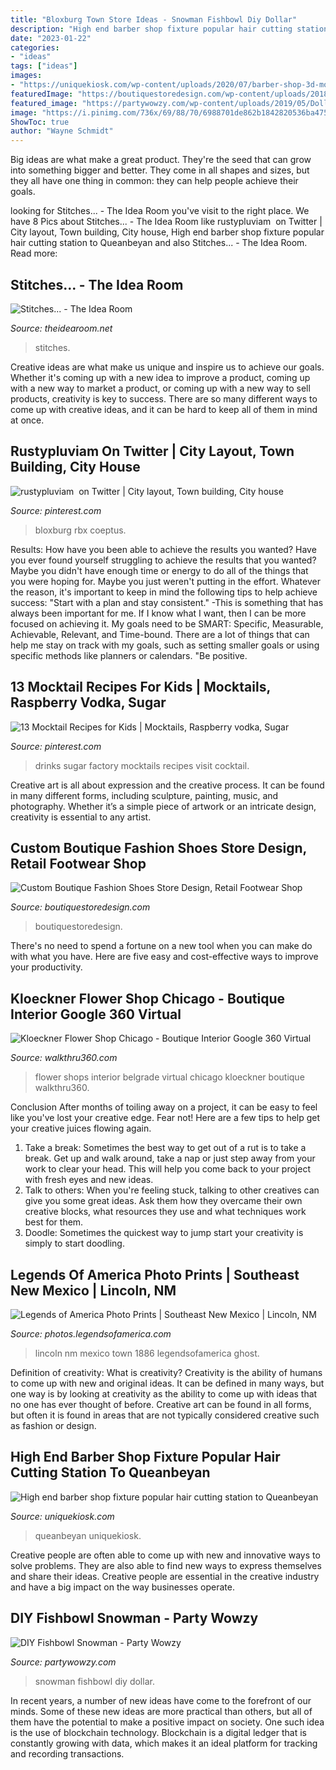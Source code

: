 ```yaml
---
title: "Bloxburg Town Store Ideas - Snowman Fishbowl Diy Dollar"
description: "High end barber shop fixture popular hair cutting station to queanbeyan"
date: "2023-01-22"
categories:
- "ideas"
tags: ["ideas"]
images:
- "https://uniquekiosk.com/wp-content/uploads/2020/07/barber-shop-3d-model-skp-1-scaled.jpg"
featuredImage: "https://boutiquestoredesign.com/wp-content/uploads/2018/10/biggest-best-online-american-athletic-shoe-stores-display-6-938x521.jpg"
featured_image: "https://partywowzy.com/wp-content/uploads/2019/05/Dollar-Store-Fishbowl-Snowman.jpg"
image: "https://i.pinimg.com/736x/69/88/70/6988701de862b1842820536ba47542a4.jpg"
ShowToc: true
author: "Wayne Schmidt"
---
```



Big ideas are what make a great product. They're the seed that can grow into something bigger and better. They come in all shapes and sizes, but they all have one thing in common: they can help people achieve their goals.

	

		
looking for Stitches... - The Idea Room you've visit to the right place. We have 8 Pics about Stitches... - The Idea Room like rustypluviam ️ on Twitter | City layout, Town building, City house, High end barber shop fixture popular hair cutting station to Queanbeyan and also Stitches... - The Idea Room. Read more:
		
    
## Stitches... - The Idea Room

<img loading=lazy src="https://www.theidearoom.net/wp-content/uploads/2010/09/stitches.jpg" onerror="this.onerror=null;this.src='https://tse1.mm.bing.net/th?id=OIP.WmRU75gkCnVLi2ZRlf82zgAAAA&amp;pid=15.1';" alt="Stitches... - The Idea Room">

_Source: theidearoom.net_

>stitches. 

	

Creative ideas are what make us unique and inspire us to achieve our goals. Whether it's coming up with a new idea to improve a product, coming up with a new way to market a product, or coming up with a new way to sell products, creativity is key to success. There are so many different ways to come up with creative ideas, and it can be hard to keep all of them in mind at once.

    
## Rustypluviam ️ On Twitter | City Layout, Town Building, City House

<img loading=lazy src="https://i.pinimg.com/736x/69/88/70/6988701de862b1842820536ba47542a4.jpg" onerror="this.onerror=null;this.src='https://tse1.mm.bing.net/th?id=OIP.dsdt-POjYIr8y3OGx1wpgAHaEK&amp;pid=15.1';" alt="rustypluviam ️ on Twitter | City layout, Town building, City house">

_Source: pinterest.com_

>bloxburg rbx coeptus. 

	

Results: How have you been able to achieve the results you wanted?
Have you ever found yourself struggling to achieve the results that you wanted? Maybe you didn't have enough time or energy to do all of the things that you were hoping for. Maybe you just weren't putting in the effort. Whatever the reason, it's important to keep in mind the following tips to help achieve success: 
"Start with a plan and stay consistent." -This is something that has always been important for me. If I know what I want, then I can be more focused on achieving it. My goals need to be SMART: Specific, Measurable, Achievable, Relevant, and Time-bound. There are a lot of things that can help me stay on track with my goals, such as setting smaller goals or using specific methods like planners or calendars. 
"Be positive.

    
## 13 Mocktail Recipes For Kids | Mocktails, Raspberry Vodka, Sugar

<img loading=lazy src="https://i.pinimg.com/736x/70/c8/a5/70c8a5332b2aea7f577fe4d57ec7b3a7.jpg" onerror="this.onerror=null;this.src='https://tse3.mm.bing.net/th?id=OIP.hs_rCqlnW1GhVMXpjmwZlAHaLE&amp;pid=15.1';" alt="13 Mocktail Recipes for Kids | Mocktails, Raspberry vodka, Sugar">

_Source: pinterest.com_

>drinks sugar factory mocktails recipes visit cocktail. 

	

Creative art is all about expression and the creative process. It can be found in many different forms, including sculpture, painting, music, and photography. Whether it’s a simple piece of artwork or an intricate design, creativity is essential to any artist.

    
## Custom Boutique Fashion Shoes Store Design, Retail Footwear Shop

<img loading=lazy src="https://boutiquestoredesign.com/wp-content/uploads/2018/10/biggest-best-online-american-athletic-shoe-stores-display-6-938x521.jpg" onerror="this.onerror=null;this.src='https://tse1.mm.bing.net/th?id=OIP.kYTDInQWYF2uv8FIbIpyzQHaEH&amp;pid=15.1';" alt="Custom Boutique Fashion Shoes Store Design, Retail Footwear Shop">

_Source: boutiquestoredesign.com_

>boutiquestoredesign. 

	

There's no need to spend a fortune on a new tool when you can make do with what you have. Here are five easy and cost-effective ways to improve your productivity.

    
## Kloeckner Flower Shop Chicago - Boutique Interior Google 360 Virtual

<img loading=lazy src="https://walkthru360.com/wp-content/uploads/2018/01/flower-shop-chicago-virtual-tour-360-IMG_0413.jpg" onerror="this.onerror=null;this.src='https://tse2.mm.bing.net/th?id=OIP.f89zZM5Q48_AeKbopIBCxgHaE8&amp;pid=15.1';" alt="Kloeckner Flower Shop Chicago - Boutique Interior Google 360 Virtual">

_Source: walkthru360.com_

>flower shops interior belgrade virtual chicago kloeckner boutique walkthru360. 

	

Conclusion
After months of toiling away on a project, it can be easy to feel like you've lost your creative edge. Fear not! Here are a few tips to help get your creative juices flowing again.
1. Take a break: Sometimes the best way to get out of a rut is to take a break. Get up and walk around, take a nap or just step away from your work to clear your head. This will help you come back to your project with fresh eyes and new ideas.
2. Talk to others: When you're feeling stuck, talking to other creatives can give you some great ideas. Ask them how they overcame their own creative blocks, what resources they use and what techniques work best for them.
3. Doodle: Sometimes the quickest way to jump start your creativity is simply to start doodling.

    
## Legends Of America Photo Prints | Southeast New Mexico | Lincoln, NM

<img loading=lazy src="https://photos.legendsofamerica.com/img/s/v-10/p675148622-4.jpg" onerror="this.onerror=null;this.src='https://tse2.mm.bing.net/th?id=OIP.KyKg8k69vpzw3whtI7JVfQHaEm&amp;pid=15.1';" alt="Legends of America Photo Prints | Southeast New Mexico | Lincoln, NM">

_Source: photos.legendsofamerica.com_

>lincoln nm mexico town 1886 legendsofamerica ghost. 

	

Definition of creativity: What is creativity?
Creativity is the ability of humans to come up with new and original ideas. It can be defined in many ways, but one way is by looking at creativity as the ability to come up with ideas that no one has ever thought of before. Creative art can be found in all forms, but often it is found in areas that are not typically considered creative such as fashion or design.

    
## High End Barber Shop Fixture Popular Hair Cutting Station To Queanbeyan

<img loading=lazy src="https://uniquekiosk.com/wp-content/uploads/2020/07/barber-shop-3d-model-skp-1-scaled.jpg" onerror="this.onerror=null;this.src='https://tse1.mm.bing.net/th?id=OIP.1kK-7r4ZgEPU-Ucxv2y5pQHaJ4&amp;pid=15.1';" alt="High end barber shop fixture popular hair cutting station to Queanbeyan">

_Source: uniquekiosk.com_

>queanbeyan uniquekiosk. 

	

Creative people are often able to come up with new and innovative ways to solve problems. They are also able to find new ways to express themselves and share their ideas. Creative people are essential in the creative industry and have a big impact on the way businesses operate.

    
## DIY Fishbowl Snowman - Party Wowzy

<img loading=lazy src="https://partywowzy.com/wp-content/uploads/2019/05/Dollar-Store-Fishbowl-Snowman.jpg" onerror="this.onerror=null;this.src='https://tse4.mm.bing.net/th?id=OIP.xsxL2RFtDp1Lqz7o-6r-DQHaJ4&amp;pid=15.1';" alt="DIY Fishbowl Snowman - Party Wowzy">

_Source: partywowzy.com_

>snowman fishbowl diy dollar. 

	

In recent years, a number of new ideas have come to the forefront of our minds. Some of these new ideas are more practical than others, but all of them have the potential to make a positive impact on society. One such idea is the use of blockchain technology. Blockchain is a digital ledger that is constantly growing with data, which makes it an ideal platform for tracking and recording transactions.


